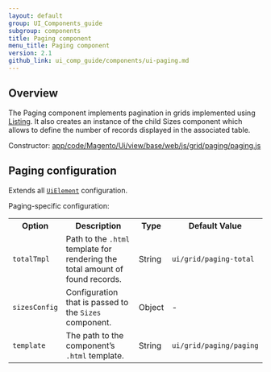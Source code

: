 ```yaml
---
layout: default
group: UI_Components_guide
subgroup: components
title: Paging component
menu_title: Paging component
version: 2.1
github_link: ui_comp_guide/components/ui-paging.md
---
```


## Overview

The Paging component implements pagination in grids implemented using [Listing]({{page.baseurl}}ui_comp_guide/components/ui-listing-grid.html). It also creates an instance of the child Sizes component which allows to define the number of records displayed in the associated table.

Constructor: [app/code/Magento/Ui/view/base/web/js/grid/paging/paging.js]({{site.mage2200url}}app/code/Magento/Ui/view/base/web/js/grid/paging/paging.js)

## Paging configuration

Extends all [`UiElement`]({{page.baseurl}}ui_comp_guide/concepts/ui_comp_uielement_concept.html) configuration.

Paging-specific configuration:

<table>
  <tr>
    <th>Option</th>
    <th>Description</th>
    <th>Type</th>
    <th>Default Value</th>
  </tr>
  <tr>
    <td><code>totalTmpl</code></td>
    <td>Path to the <code>.html</code> template for rendering the total amount of found records.</td>
    <td>String</td>
    <td><code>ui/grid/paging-total</code></td>
  </tr>
  <tr>
    <td><code>sizesConfig</code></td>
    <td>Configuration that is passed to the <code>Sizes</code> component.</td>
    <td>Object</td>
    <td>-</td>
  </tr>
  <tr>
    <td><code>template</code></td>
    <td>The path to the component’s <code>.html</code> template.</td>
    <td>String</td>
    <td><code>ui/grid/paging/paging</code></td>
  </tr>
</table>
